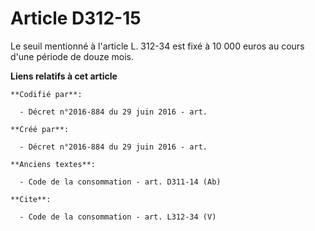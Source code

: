# Article D312-15

Le seuil mentionné à l'article L. 312-34 est fixé à 10 000 euros au cours d'une période de douze mois.

**Liens relatifs à cet article**

	**Codifié par**:

	  - Décret n°2016-884 du 29 juin 2016 - art.

	**Créé par**:

	  - Décret n°2016-884 du 29 juin 2016 - art.

	**Anciens textes**:

	  - Code de la consommation - art. D311-14 (Ab)

	**Cite**:

	  - Code de la consommation - art. L312-34 (V)
